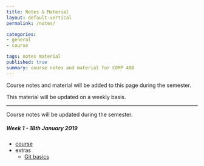 ```yaml
---
title: Notes & Material
layout: default-vertical
permalink: /notes/

categories:
- general
- course

tags: notes material
published: true
summary: course notes and material for COMP 488
---
```


Course notes and material will be added to this page during the semester.

This material will be updated on a weekly basis.

***

Course notes will be updated during the semester.

<!--
##### Week 15 - 27th April 2018
  * extras - final report
    * [final report outline](/assets/docs/extras/final-report-outline-2018.pdf)

##### Week 14 - 20th April 2018
  * [course](/assets/docs/2018/comp488-week14.pdf)
  * extras - design and dev
    * [dramatic elements](/assets/docs/extras/game-design-dev/game-dramatic-elements.pdf)
    * [formal elements](/assets/docs/extras/game-design-dev/game-formal-elements.pdf)
  * extras - final report
    * [final report outline](/assets/docs/extras/final-report-outline-2018.pdf)

##### Week 13 - 13th April 2018
  * [course](/assets/docs/2018/comp488-week13.pdf)
  * extras - design
    * [game designers](/assets/docs/extras/game-design-dev/game-designers.pdf)
  * extras - final report
    * [final report outline](/assets/docs/extras/final-report-outline-2018.pdf)
  * extras - game example
    * [shootemup game](/assets/docs/extras/pygame/game-examples/shooter.pdf)
  * extras - Pygame
    * [fun extras - explosions](/assets/docs/extras/pygame/fun-extras/extras-part1-explosions.pdf)

##### Week 12 - 6th April 2018
  * [course](/assets/docs/2018/comp488-week12.pdf)
  * extras - Pygame
    * [fun extras - repetitive firing](/assets/docs/extras/pygame/fun-extras/extras-part1-firing.pdf)
    * [player - health](/assets/docs/extras/pygame/player-health/player-health-intro.pdf)

##### Week 10 - 23rd March 2018
  * [course](/assets/docs/2018/comp488-week10.pdf)
  * extras - Pygame
    * [music - intro](/assets/docs/extras/pygame/music/music-intro.pdf)

##### Week 9 - 16th March 2018
* N/A - DEV Week

##### Week 8 - 9th March 2018
  * N/A - Spring Break

##### Week 7 - 2nd March 2018
  * [course](/assets/docs/2018/comp488-week7.pdf)
  * extras - Pygame
    * [drawing - text](/assets/docs/extras/pygame/drawing-text/drawing-text.pdf)
  * extras - design
    * [design mockups & prototypes](/assets/docs/extras/game-design-dev/design-mockups-gaming.pdf)
    * [playtesting and design](/assets/docs/extras/game-design-dev/game-playtesting.pdf)

##### Week 6 - 23rd February 2018
  * [course](/assets/docs/2018/comp488-week6.pdf)
  * extras - Pygame and sprites
    * [sprites - collision detection - better](/assets/docs/extras/pygame/sprites/sprites-collision-detection-better.pdf)
    * [sprites - animating images](/assets/docs/extras/pygame/sprites/sprites-animating-images.pdf)
    * [sprites - animating random images](/assets/docs/extras/pygame/sprites/sprites-animating-random-images.pdf)

##### Week 5 - 16th February 2018
  * [course](/assets/docs/2018/comp488-week5.pdf)
  * extras - Pygame and graphics
    * [graphics and sprites](/assets/docs/extras/pygame/graphics/graphics-and-sprites.pdf)

##### Week 4 - 9th February 2018
  * [course](/assets/docs/2018/comp488-week4.pdf)
  * extras - game walkthroughs
    * [The Legend of Zelda walkthrough](/assets/docs/extras/game-walkthroughs/LegendofZelda.pdf)
    * [Zork game walkthrough](/assets/docs/extras/game-walkthroughs/zork-outline-1995.pdf)
  * extras - design
    * [Flowcharts](/assets/docs/extras/game-design-dev/game-plan-flowcharts.pdf)
  * extras - Pygame and sprites
    * [sprites - intro](/assets/docs/extras/pygame/sprites/sprites-intro.pdf)
    * [sprites - set image](/assets/docs/extras/pygame/sprites/sprites-set-image.pdf)
    * [sprites - control](/assets/docs/extras/pygame/sprites/sprites-control.pdf)
    * [sprites - more objects](/assets/docs/extras/pygame/sprites/sprites-more-objects.pdf)
    * [sprites - relative objects](/assets/docs/extras/pygame/sprites/sprites-relative-objects.pdf)
    * [sprites - collision detection](/assets/docs/extras/pygame/sprites/sprites-collision-detection.pdf)

##### Week 3 - 2nd February 2018
  * [course](/assets/docs/2018/comp488-week3.pdf)
  * extras - Pygame
    * [getting started](/assets/docs/extras/pygame/getting-started.pdf)
    * [animation - colour scale](/assets/docs/extras/pygame/animation-colour-scale.pdf)
    * [events - interaction](/assets/docs/extras/pygame/events-input.pdf)
    * [control and move](/assets/docs/extras/pygame/move-coordinate-plane.pdf)

##### Week 2 - 26th January 2018
  * [course](/assets/docs/2018/comp488-week2.pdf)
  * extras - Pygame setup
    * [Python & Pygame setup - OS X](/assets/docs/extras/python-install-setup-osx.pdf)
    * [Python & Pygame setup - Windows 10](/assets/docs/extras/python-install-setup-windows.pdf)
  * extras - Pygame
    * [drawing - basic](/assets/docs/extras/pygame/drawing-basic.pdf)
    * [drawing - moving shapes](/assets/docs/extras/pygame/drawing-moving-shapes.pdf)
    * [colours](/assets/docs/extras/pygame/pygame-colours.pdf)
-->

##### Week 1 - 18th January 2019
  * [course](/assets/docs/2019/comp488-week1.pdf)
  * extras
    * [Git basics](/assets/docs/extras/git-basics.pdf)